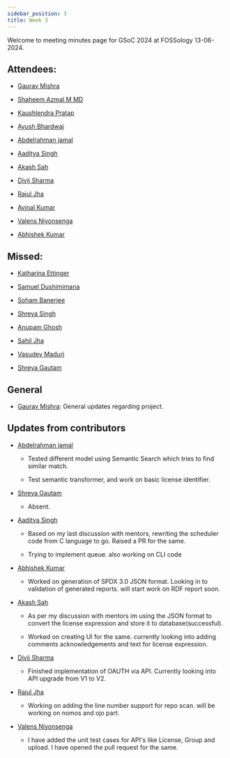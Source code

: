 ```yaml
---
sidebar_position: 3
title: Week 3
---
```


<!--
SPDX-License-Identifier: CC-BY-SA-4.0

SPDX-FileCopyrightText: 2024 Shaheem Azmal M MD <shaheem.azmal@gmail.com@gmail.com>
SPDX-FileCopyrightText: 2024 Siemens AG
-->

Welcome to meeting minutes page for GSoC 2024 at FOSSology 13-06-2024.


## Attendees:

  - [Gaurav Mishra](https://github.com/GMishx)

  - [Shaheem Azmal M MD](https://github.com/shaheemazmalmmd)

  - [Kaushlendra Pratap](https://github.com/Kaushl2208)

  - [Ayush Bhardwaj](https://github.com/hastagAB)

  - [Abdelrahman jamal](https://github.com/Hero2323)

  - [Aaditya Singh](https://github.com/Aaditya-Singh78)

  - [Akash Sah](https://github.com/Akashsah2003)

  - [Divij Sharma](https://github.com/dvjsharma)

  - [Rajul Jha](https://github.com/rajuljha)

  - [Avinal Kumar](https://github.com/avinal)

  - [Valens Niyonsenga](https://github.com/valens200)

  - [Abhishek Kumar](https://github.com/abhi-kumar17871)

## Missed:

  - [Katharina Ettinger](https://github.com/EttingerK)

  - [Samuel Dushimimana](https://github.com/dushimsam)

  - [Soham Banerjee](https://github.com/soham4abc)

  - [Shreya Singh](https://github.com/SinghShreya05)

  - [Anupam Ghosh](https://github.com/ag4ums)

  - [Sahil Jha](mailto:sjha200000@gmail.com)

  - [Vasudev Maduri](https://github.com/vasudevmaduri)

  - [Shreya Gautam](https://github.com/ShreyaGautamm)

## General

- [Gaurav Mishra](https://github.com/GMishx): General updates regarding project.

## Updates from contributors

- [Abdelrahman jamal](https://github.com/Hero2323)

  - Tested different model using Semantic Search which tries to find similar match.

  - Test semantic transformer, and work on basic license identifier.

- [Shreya Gautam](https://github.com/ShreyaGautamm)

  - Absent.

- [Aaditya Singh](https://github.com/Aaditya-Singh78)

  - Based on my last discussion with mentors, rewriting the scheduler code from C language to go. Raised a PR for the same.

  - Trying to implement queue. also working on CLI code

- [Abhishek Kumar](https://github.com/abhi-kumar17871)

  - Worked on generation of SPDX 3.0 JSON format. Looking in to validation of generated reports. will start work on RDF report soon.

- [Akash Sah](https://github.com/Akashsah2003)

  - As per my discussion with mentors im using the JSON format to convert the license expression and store it to database(successful).

  - Worked on creating UI for the same. currently looking into adding comments acknowledgements and text for license expression.

- [Divij Sharma](https://github.com/dvjsharma)

  - Finished implementation of OAUTH via API. Currently looking into API upgrade from V1 to V2.

- [Rajul Jha](https://github.com/rajuljha)

  - Working on adding the line number support for repo scan. will be working on nomos and ojo part.

- [Valens Niyonsenga](https://github.com/valens200)

  - I have added the unit test cases for API's like License, Group and upload. I have opened the pull request for the same.

